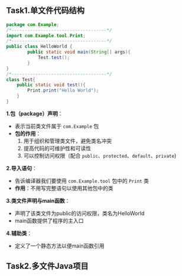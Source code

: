 ## Task1.单文件代码结构

```java
package com.Example;
/*------------------------------------*/
import com.Example.tool.Print;
/*------------------------------------*/
public class HelloWorld {
        public static void main(String[] args){
            Test.test();
        }
}
/*------------------------------------*/
class Test{
    public static void test(){
        Print.print("Hello World");
    }
}
```

**1.包（package）声明**：

- 表示当前类文件属于 `com.Example` 包
- **包的作用**：
  1. 用于组织和管理类文件，避免类名冲突
  2. 提高代码的可维护性和可读性
  3. 可以控制访问权限（配合 `public`、`protected`、`default`、`private`)

**2.导入语句**：

- 告诉编译器我们要使用 `com.Example.tool` 包中的 `Print` 类
- **作用**：不用写完整语句以使用其他包中的类

**3.类文件声明与main函数**：

- 声明了该类文件为public的访问权限，类名为HelloWorld
- main函数提供了程序的主入口

**4.辅助类**：

- 定义了一个静态方法以便main函数引用



## Task2.多文件Java项目